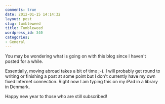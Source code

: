```yaml
---
comments: true
date: 2012-01-15 14:14:32
layout: post
slug: tumbleweed
title: Tumbleweed
wordpress_id: 340
categories:
- General
---
```


You may be wondering what is going on with this blog since I haven't posted for a while. 

Essentially, moving abroad takes a bit of time ;-). I will probably get round to writing or finishing a post at some point but I don't currently have my own fixed Internet connection. Right now I am typing this on my iPad in a library in Denmark.

Happy new year to those who are still subscribed!

